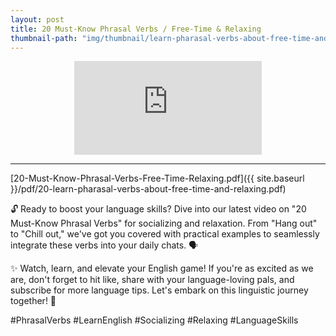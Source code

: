 ```yaml
---
layout: post
title: 20 Must-Know Phrasal Verbs / Free-Time & Relaxing
thumbnail-path: "img/thumbnail/learn-pharasal-verbs-about-free-time-and-relaxing.png"
---
```


<div style="text-align:center;width:100%">
<iframe 
src="https://www.youtube.com/embed/oRUEhij3mac" 
frameborder="0" 
allow="accelerometer; autoplay; encrypted-media; gyroscope; picture-in-picture" 
allowfullscreen></iframe>
</div>
<hr/>

[20-Must-Know-Phrasal-Verbs-Free-Time-Relaxing.pdf]({{ site.baseurl }}/pdf/20-learn-pharasal-verbs-about-free-time-and-relaxing.pdf)

🔓 Ready to boost your language skills? Dive into our latest video on "20 Must-Know Phrasal Verbs" for socializing and relaxation. From "Hang out" to "Chill out," we've got you covered with practical examples to seamlessly integrate these verbs into your daily chats. 🗣️

✨ Watch, learn, and elevate your English game! If you're as excited as we are, don't forget to hit like, share with your language-loving pals, and subscribe for more language tips. Let's embark on this linguistic journey together! 🚀

#PhrasalVerbs #LearnEnglish #Socializing #Relaxing #LanguageSkills